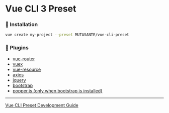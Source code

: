 # Vue CLI 3 Preset

### 🎉 Installation

```bash
vue create my-project --preset MUTASANTE/vue-cli-preset
```

### 🔌 Plugins
- [vue-router](https://github.com/vuejs/vue-router)
- [vuex](https://github.com/vuejs/vuex)
- [vue-resource](https://github.com/pagekit/vue-resource)
- [axios](https://github.com/axios/axios)
- [jquery](https://github.com/jquery/jquery)
- [bootstrap](https://github.com/twbs/bootstrap)
- [popper.js (only when bootstrap is installed)](https://github.com/FezVrasta/popper.js/)

<hr>

[Vue CLI Preset Development Guide](https://cli.vuejs.org/dev-guide/plugin-dev.html#generator)
